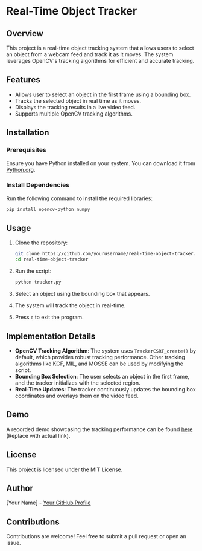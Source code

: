 # Real-Time Object Tracker

## Overview
This project is a real-time object tracking system that allows users to select an object from a webcam feed and track it as it moves. The system leverages OpenCV's tracking algorithms for efficient and accurate tracking.

## Features
- Allows user to select an object in the first frame using a bounding box.
- Tracks the selected object in real time as it moves.
- Displays the tracking results in a live video feed.
- Supports multiple OpenCV tracking algorithms.

## Installation

### Prerequisites
Ensure you have Python installed on your system. You can download it from [Python.org](https://www.python.org/).

### Install Dependencies
Run the following command to install the required libraries:
```sh
pip install opencv-python numpy
```

## Usage
1. Clone the repository:
   ```sh
   git clone https://github.com/yourusername/real-time-object-tracker.git
   cd real-time-object-tracker
   ```

2. Run the script:
   ```sh
   python tracker.py
   ```

3. Select an object using the bounding box that appears.
4. The system will track the object in real-time.
5. Press `q` to exit the program.

## Implementation Details
- **OpenCV Tracking Algorithm**: The system uses `TrackerCSRT_create()` by default, which provides robust tracking performance. Other tracking algorithms like KCF, MIL, and MOSSE can be used by modifying the script.
- **Bounding Box Selection**: The user selects an object in the first frame, and the tracker initializes with the selected region.
- **Real-Time Updates**: The tracker continuously updates the bounding box coordinates and overlays them on the video feed.

## Demo
A recorded demo showcasing the tracking performance can be found [here](#) (Replace with actual link).

## License
This project is licensed under the MIT License.

## Author
[Your Name] - [Your GitHub Profile](https://github.com/yourusername)

## Contributions
Contributions are welcome! Feel free to submit a pull request or open an issue.

